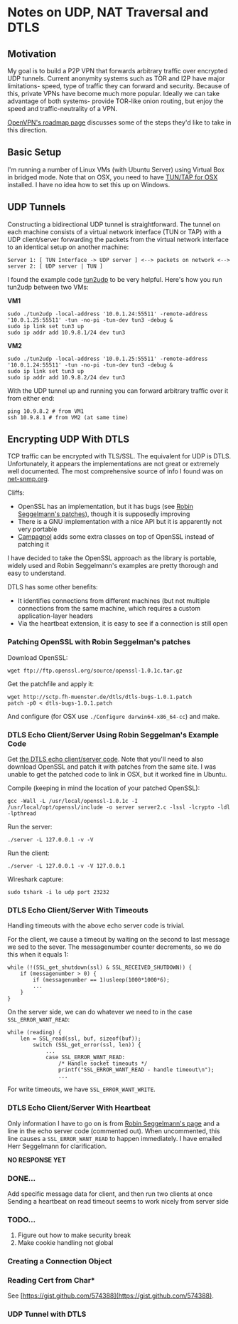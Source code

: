 # Notes on UDP, NAT Traversal and DTLS

## Motivation

My goal is to build a P2P VPN that forwards arbitrary traffic over encrypted UDP tunnels. Current anonymity systems such as TOR and I2P have major limitations- speed, type of traffic they can forward and security. Because of this, private VPNs have become much more popular. Ideally we can take advantage of both systems- provide TOR-like onion routing, but enjoy the speed and traffic-neutrality of a VPN.

[OpenVPN's roadmap page](http://community.openvpn.net/openvpn/wiki/RoadMap) discusses some of the steps they'd like to take in this direction.

## Basic Setup

I'm running a number of Linux VMs (with Ubuntu Server) using Virtual Box in bridged mode. Note that on OSX, you need to have [TUN/TAP for OSX](http://tuntaposx.sourceforge.net/) installed. I have no idea how to set this up on Windows.

## UDP Tunnels

Constructing a bidirectional UDP tunnel is straightforward. The tunnel on each machine consists of a virtual network interface (TUN or TAP) with a UDP client/server forwarding the packets from the virtual network interface to an identical setup on another machine:

`Server 1: [ TUN Interface -> UDP server ] <--> packets on network <--> server 2: [ UDP server | TUN ]`

I found the example code [tun2udp](https://github.com/TOGoS/TUN2UDP) to be very helpful. Here's how you run tun2udp between two VMs:

**VM1**

    sudo ./tun2udp -local-address '10.0.1.24:55511' -remote-address '10.0.1.25:55511' -tun -no-pi -tun-dev tun3 -debug &
    sudo ip link set tun3 up
    sudo ip addr add 10.9.8.1/24 dev tun3

**VM2**

    sudo ./tun2udp -local-address '10.0.1.25:55511' -remote-address '10.0.1.24:55511' -tun -no-pi -tun-dev tun3 -debug &
    sudo ip link set tun3 up
    sudo ip addr add 10.9.8.2/24 dev tun3

With the UDP tunnel up and running you can forward arbitrary traffic over it from either end:

    ping 10.9.8.2 # from VM1
    ssh 10.9.8.1 # from VM2 (at same time)

## Encrypting UDP With DTLS

TCP traffic can be encrypted with TLS/SSL. The equivalent for UDP is DTLS. Unfortunately, it appears the implementations are not great or extremely well documented. The most comprehensive source of info I found was  on [net-snmp.org](http://www.net-snmp.org/wiki/index.php/DTLS_Implementation_Notes).

Cliffs:

* OpenSSL has an implementation, but it has bugs (see [Robin Seggelmann's patches](http://sctp.fh-muenster.de/)), though it is supposedly improving
* There is a GNU implementation with a nice API but it is apparently not very portable
* [Campagnol](http://campagnol.sourceforge.net/) adds some extra classes on top of OpenSSL instead of patching it

I have decided to take the OpenSSL approach as the library is portable, widely used and Robin Seggelmann's examples are pretty thorough and easy to understand.

DTLS has some other benefits:

* It identifies connections from different machines (but not multiple connections from the same machine, which requires a custom application-layer headers
* Via the heartbeat extension, it is easy to see if a connection is still open

### Patching OpenSSL with Robin Seggelman's patches

Download OpenSSL:

    wget ftp://ftp.openssl.org/source/openssl-1.0.1c.tar.gz

Get the patchfile and apply it:

    wget http://sctp.fh-muenster.de/dtls/dtls-bugs-1.0.1.patch
    patch -p0 < dtls-bugs-1.0.1.patch
    
And configure (for OSX use `./Configure darwin64-x86_64-cc`) and make.

### DTLS Echo Client/Server Using Robin Seggelman's Example Code

Get [the DTLS echo client/server code](http://sctp.fh-muenster.de/dtls-samples.html). Note that you'll need to also download OpenSSL and patch it with patches from the same site. I was unable to get the patched code to link in OSX, but it worked fine in Ubuntu.

Compile (keeping in mind the location of your patched OpenSSL):

`gcc -Wall -L /usr/local/openssl-1.0.1c -I /usr/local/opt/openssl/include -o server server2.c -lssl -lcrypto -ldl -lpthread`

Run the server:

`./server -L 127.0.0.1 -v -V`

Run the client:

`./server -L 127.0.0.1 -v -V 127.0.0.1`

Wireshark capture:

`sudo tshark -i lo udp port 23232`

### DTLS Echo Client/Server With Timeouts

Handling timeouts with the above echo server code is trivial.

For the client, we cause a timeout by waiting on the second to last message we sed to the sever. The messagenumber counter decrements, so we do this when it equals 1:

    while (!(SSL_get_shutdown(ssl) & SSL_RECEIVED_SHUTDOWN)) {
        if (messagenumber > 0) {
            if (messagenumber == 1)usleep(1000*1000*6);
            ...
        }
    }

On the server side, we can do whatever we need to in the case `SSL_ERROR_WANT_READ`:

    while (reading) {
        len = SSL_read(ssl, buf, sizeof(buf));
            switch (SSL_get_error(ssl, len)) {
                ...
                case SSL_ERROR_WANT_READ:
                    /* Handle socket timeouts */
                    printf("SSL_ERROR_WANT_READ - handle timeout\n");
                    ...

For write timeouts, we have `SSL_ERROR_WANT_WRITE`.

### DTLS Echo Client/Server With Heartbeat

Only information I have to go on is from [Robin Seggelmann's page](http://sctp.fh-muenster.de/DTLS.pdf) and a line in the echo server code (commented out). When uncommented, this line causes a `SSL_ERROR_WANT_READ` to happen immediately. I have emailed Herr Seggelmann for clarification.

**NO RESPONSE YET**

### DONE...

Add specific message data for client, and then run two clients at once
Sending a heartbeat on read timeout seems to work nicely from server side

### TODO...

1. Figure out how to make security break
2. Make cookie handling not global

### Creating a Connection Object

### Reading Cert from Char*

See [https://gist.github.com/574388](https://gist.github.com/574388).

### UDP Tunnel with DTLS




